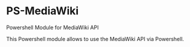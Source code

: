 # PS-MediaWiki
Powershell Module for MediaWiki API

This Powershell module allows to use the MediaWiki API via Powershell.
